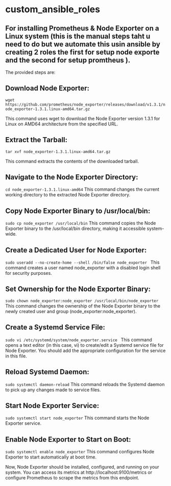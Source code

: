 # custom_ansible_roles

## For installing Prometheus & Node Exporter on a Linux system (this is the manual steps taht u need to do but we automate this usin ansible by creating 2 roles the first for setup node exporte and the second for setup promtheus ).
 The provided steps are:

## Download Node Exporter:

```wget https://github.com/prometheus/node_exporter/releases/download/v1.3.1/node_exporter-1.3.1.linux-amd64.tar.gz```

This command uses wget to download the Node Exporter version 1.3.1 for Linux on AMD64 architecture from the specified URL.

## Extract the Tarball:

```
tar xvf node_exporter-1.3.1.linux-amd64.tar.gz
```
This command extracts the contents of the downloaded tarball.

## Navigate to the Node Exporter Directory:

``` cd node_exporter-1.3.1.linux-amd64 ```
This command changes the current working directory to the extracted Node Exporter directory.

## Copy Node Exporter Binary to /usr/local/bin:

``` sudo cp node_exporter /usr/local/bin ```
This command copies the Node Exporter binary to the /usr/local/bin directory, making it accessible system-wide.

## Create a Dedicated User for Node Exporter:

```sudo useradd --no-create-home --shell /bin/false node_exporter ```
This command creates a user named node_exporter with a disabled login shell for security purposes.

## Set Ownership for the Node Exporter Binary:

``` sudo chown node_exporter:node_exporter /usr/local/bin/node_exporter ```
This command changes the ownership of the Node Exporter binary to the newly created user and group (node_exporter:node_exporter).

## Create a Systemd Service File:

```sudo vi /etc/systemd/system/node_exporter.service ```
This command opens a text editor (in this case, vi) to create/edit a Systemd service file for Node Exporter. You should add the appropriate configuration for the service in this file.

## Reload Systemd Daemon:

``` sudo systemctl daemon-reload ```
This command reloads the Systemd daemon to pick up any changes made to service files.

## Start Node Exporter Service:

``` sudo systemctl start node_exporter ```
This command starts the Node Exporter service.

## Enable Node Exporter to Start on Boot:

``` sudo systemctl enable node_exporter ```
This command configures Node Exporter to start automatically at boot time.

Now, Node Exporter should be installed, configured, and running on your system. You can access its metrics at http://localhost:9100/metrics or configure Prometheus to scrape the metrics from this endpoint.

